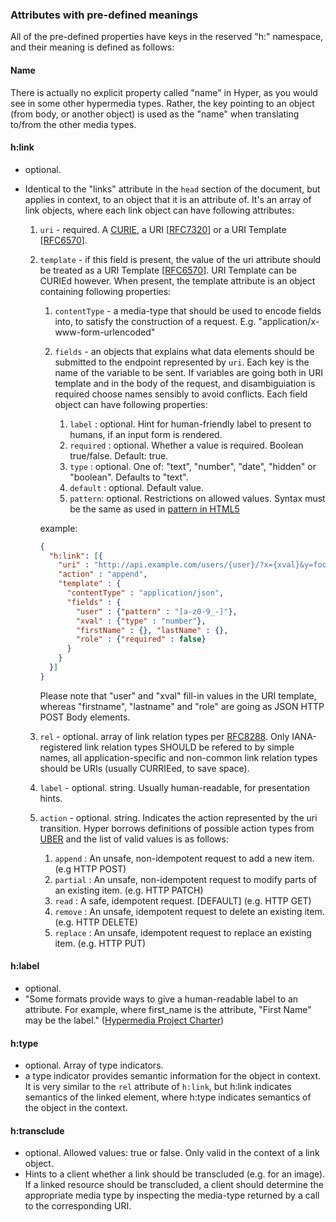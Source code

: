 ### Attributes with pre-defined meanings

All of the pre-defined properties have keys in the
reserved "h:" namespace, and their meaning is defined as follows:

#### Name

There is actually no explicit property called "name" in Hyper, as you would see
in some other hypermedia types. Rather, the key pointing to an object
(from body, or another object)  is used as the "name" when translating
to/from the other media types.

#### h:link

  - optional.
  - Identical to the "links" attribute in the `head` section of the document,
    but applies in context, to an object that it is an attribute of. It's an
    array of link objects, where each link object can have following attributes:

    1. `uri` - required. A
        [CURIE](https://www.w3.org/TR/2010/NOTE-curie-20101216/), a URI
        [[RFC7320](https://tools.ietf.org/html/rfc7320)] or a URI Template
        [[RFC6570](https://tools.ietf.org/html/rfc6570)].
    2. `template` - if this field is present, the value of the uri attribute
        should be treated as a URI Template
        [[RFC6570](https://tools.ietf.org/html/rfc6570)]. URI Template can be
        CURIEd however. When present, the template attribute is an object
        containing following properties:

          1. `contentType` - a media-type that should be used to encode fields
                into, to satisfy the construction of a request.
                E.g. "application/x-www-form-urlencoded"

          2. `fields` - an objects that explains what data
          elements should be submitted to the endpoint represented by `uri`. Each
          key is the name of the variable to be sent. If variables are going both
          in URI template and in the body of the request, and disambiguiation is
          required choose names sensibly to avoid conflicts. Each field object
          can have following properties:
              1. `label` : optional. Hint for human-friendly label to present to humans,
                 if an input form is rendered.
              1. `required` : optional. Whether a value is required. Boolean true/false.
                 Default: true.
              1. `type` : optional. One of: "text", "number", "date", "hidden" or "boolean".
                 Defaults to "text".
              1. `default` : optional. Default value.
              1. `pattern`: optional. Restrictions on allowed values. Syntax must be the
                  same as used in [pattern in HTML5](https://www.w3.org/TR/2011/WD-html5-20110525/common-input-element-attributes.html#the-pattern-attribute)

          example:

          ```json
          {
            "h:link": [{
              "uri" : "http://api.example.com/users/{user}/?x={xval}&y=foo",
              "action" : "append",
              "template" : {
                "contentType" : "application/json",
                "fields" : {
                  "user" : {"pattern" : "[a-z0-9_-]"},
                  "xval" : {"type" : "number"},
                  "firstName" : {}, "lastName" : {},
                  "role" : {"required" : false}
                }
              }
            }]
          }
          ```

          Please note that "user" and "xval" fill-in values in the URI template,
          whereas "firstname", "lastname" and "role" are going as JSON HTTP POST
          Body elements.

    3. `rel` - optional. array of link relation types per
        [RFC8288](https://tools.ietf.org/html/rfc8288). Only IANA-registered
        link relation types SHOULD be refered to by simple names, all
        application-specific and non-common link relation types should be URIs
        (usually CURRIEed, to save space).
    4. `label` - optional. string. Usually human-readable, for presentation
       hints.
    5. `action` - optional. string. Indicates the action represented by the uri
       transition. Hyper borrows definitions of possible action types from
       [UBER](http://www.uberhypermedia.org) and the list of valid values is as
       follows:

        1. `append` : An unsafe, non-idempotent request to add a new item. (e.g HTTP POST)
        2. `partial` : An unsafe, non-idempotent request to modify parts of an existing item. (e.g. HTTP PATCH)
        3. `read` : A safe, idempotent request. [DEFAULT] (e.g. HTTP GET)
        4. `remove` : An unsafe, idempotent request to delete an existing item. (e.g. HTTP DELETE)
        5. `replace` : An unsafe, idempotent request to replace an existing item. (e.g. HTTP PUT)

#### h:label

  - optional.
  - "Some formats provide ways to give a human-readable label to an attribute.
    For example, where first_name is the attribute, "First Name" may be the
    label." ([Hypermedia Project
    Charter](https://github.com/the-hypermedia-project/charter/blob/master/reference/hypermedia-elements.md))

#### h:type

  - optional. Array of type indicators.
  - a type indicator provides semantic information for the object in context. It
    is very similar to the `rel` attribute of `h:link`, but h:link indicates
    semantics of the linked element, where h:type indicates semantics of the
    object in the context.

#### h:transclude

  - optional. Allowed values: true or false. Only valid in the context of a link object.
  - Hints to a client whether a link should be transcluded (e.g. for an image).
    If a linked resource should be transcluded, a client should determine the
    appropriate media type by inspecting the media-type returned by a call to
    the corresponding URI.
